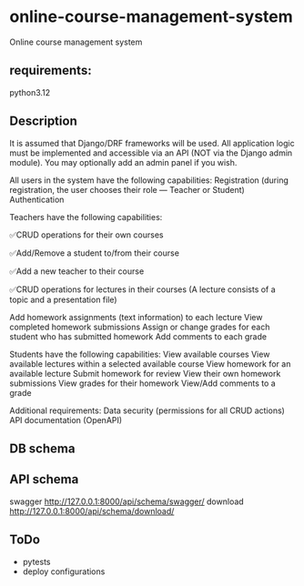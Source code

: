# online-course-management-system
Online course management system

## requirements:
python3.12

## Description
It is assumed that Django/DRF frameworks will be used. All application logic must be implemented and accessible via an API (NOT via the Django admin module). You may optionally add an admin panel if you wish.

All users in the system have the following capabilities:
Registration (during registration, the user chooses their role — Teacher or Student)
Authentication

Teachers have the following capabilities:

✅CRUD operations for their own courses

✅Add/Remove a student to/from their course

✅Add a new teacher to their course

✅CRUD operations for lectures in their courses (A lecture consists of a topic and a presentation file)

Add homework assignments (text information) to each lecture
View completed homework submissions
Assign or change grades for each student who has submitted homework
Add comments to each grade

Students have the following capabilities:
View available courses
View available lectures within a selected available course
View homework for an available lecture
Submit homework for review
View their own homework submissions
View grades for their homework
View/Add comments to a grade

Additional requirements:
Data security (permissions for all CRUD actions)
API documentation (OpenAPI)


## DB schema


## API schema
swagger http://127.0.0.1:8000/api/schema/swagger/
download http://127.0.0.1:8000/api/schema/download/


## ToDo
- pytests
- deploy configurations
